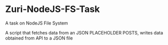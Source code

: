 # Zuri-NodeJS-FS-Task
A task on NodeJS File System 



A script that fetches data from an JSON PLACEHOLDER POSTS, writes data obtained from API to a JSON file
